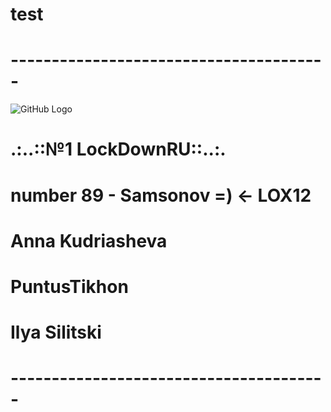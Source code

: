 # test
# ---------------------------------------
![GitHub Logo](http://www.crowndeliandcatering.com/wp-content/uploads/2014/12/Crown-Icon_transparency_02.png)
# .:..::№1 LockDownRU::..:.
# number 89 - Samsonov =) <- LOX12
# Anna Kudriasheva
# PuntusTikhon
# Ilya Silitski
# ---------------------------------------


